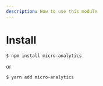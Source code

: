 ```yaml
---
description: How to use this module
---
```


# Install

```text
$ npm install micro-analytics
```

or

```text
$ yarn add micro-analytics
```



